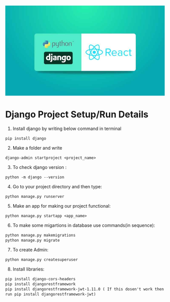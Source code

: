 <img src = "https://github.com/Tejas1510/MOM/blob/main/Images_MOM/DR.jpeg"></img>
# Django Project Setup/Run Details
1. Install django by writing below command in terminal
```
pip install django
```
2. Make a folder and write 
```
django-admin startproject <project_name>
```
3. To check django version : 
```
python -m django --version
```
4. Go to your project directory and then type: 
```
python manage.py runserver
```

5. Make an app for making our project functional:
```
python manage.py startapp <app_name>
```
  
6. To make some migartions in database use commands(in sequence):
```
python manage.py makemigrations
python manage.py migrate
```

7. To create Admin:
```
python manage.py createsuperuser
```
8. Install libraries:
```
pip install django-cors-headers
pip install djangorestframework
pip install djangorestframework-jwt-1.11.0 ( If this dosen't work then run pip install djangorestframework-jwt)
```
   

